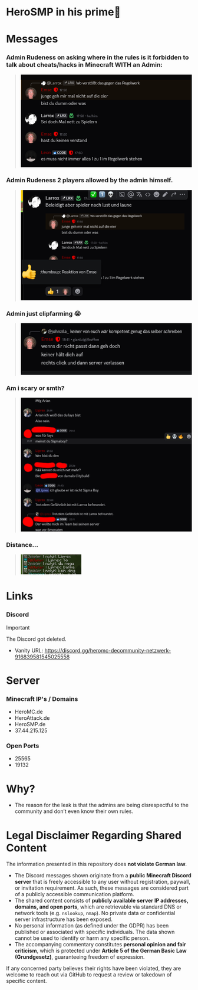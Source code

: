 # HeroSMP in his prime🤡

# Messages
### Admin Rudeness on asking where in the rules is it forbidden to talk about cheats/hacks in Minecraft WITH an Admin:
> <img src=img/Bild_2025-06-04_180440223.png>

### Admin Rudeness 2 players allowed by the admin himself.
> <img src=img/Bild_2025-06-04_180924923.png>

### Admin just clipfarming 😭
> <img src=img/Bild_2025-06-04_181203553.png>

### Am i scary or smth?
> <img src=img/gertgrgergwefqef.png> 

### Distance...
> <img src=img/nbomb-thanks.png>

# Links

### Discord
  > [!IMPORTANT]
  > The Discord got deleted.
  - Vanity URL: https://discord.gg/heromc-decommunity-netzwerk-916839581545025558 

# Server

### Minecraft IP's / Domains
  - HeroMC.de
  - HeroAttack.de
  - HeroSMP.de
  - 37.44.215.125

### Open Ports
  - 25565
  - 19132

# Why?
- The reason for the leak is that the admins are being disrespectful to the community and don’t even know their own rules.

# **Legal Disclaimer Regarding Shared Content**

The information presented in this repository does **not violate German law**.

* The Discord messages shown originate from a **public Minecraft Discord server** that is freely accessible to any user without registration, paywall, or invitation requirement. As such, these messages are considered part of a publicly accessible communication platform.
* The shared content consists of **publicly available server IP addresses, domains, and open ports**, which are retrievable via standard DNS or network tools (e.g. `nslookup`, `nmap`). No private data or confidential server infrastructure has been exposed.
* No personal information (as defined under the GDPR) has been published or associated with specific individuals. The data shown cannot be used to identify or harm any specific person.
* The accompanying commentary constitutes **personal opinion and fair criticism**, which is protected under **Article 5 of the German Basic Law (Grundgesetz)**, guaranteeing freedom of expression.

If any concerned party believes their rights have been violated, they are welcome to reach out via GitHub to request a review or takedown of specific content.

